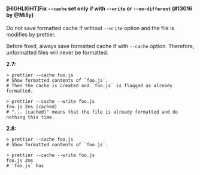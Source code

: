 #### [HIGHLIGHT]Fix `--cache` set only if with `--write` or `--no-different` (#13016 by @Milly)

Do not save formatted cache if without `--write` option and the file is modifies by prettier.

Before fixed, always save formatted cache if with `--cache` option.
Therefore, unformatted files will never be formatted.

**2.7:**

```
> prettier --cache foo.js
# Show formatted contents of `foo.js`.
# Then the cache is created and `foo.js` is flagged as already formatted.

> prettier --cache --write foo.js
foo.js 2ms (cached)
# "... (cached)" means that the file is already formatted and do nothing this time.
```

**2.8:**

```
> prettier --cache foo.js
# Show formatted contents of `foo.js`.

> prettier --cache --write foo.js
foo.js 2ms
# `foo.js` has
```

